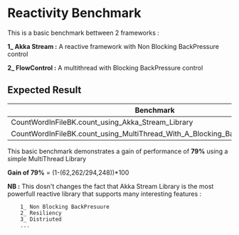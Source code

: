 # Reactivity Benchmark

This is a basic benchmark bettween 2 frameworks : 

   **1_ Akka Stream :** A reactive framework with Non Blocking BackPressure control
                        
   **2_ FlowControl :** A multithread with Blocking BackPressure control
        
## Expected Result

|Benchmark                                                                       |Mode   |Cnt |Score   |Error  |Units
---------------------------------------------------------------------------------|------ |----|--------|-------|-----
|CountWordInFileBK.count_using_Akka_Stream_Library                               |avgt   |6   |294,248 |57,009 |ms/op
|CountWordInFileBK.count_using_MultiThread_With_A_Blocking_BackPressure_Library  |avgt   |6   |62,262  |12,478 |ms/op

This basic benchmark demonstrates a gain of performance of **79%** using a simple MultiThread Library 

**Gain of 79%** = (1-(62,262/294,248))*100

**NB :** This dosn't changes the fact that Akka Stream Library is the most powerfull reactive library that supports many interesting features :

        1_ Non Blocking BackPresuure
        2_ Resiliency  
        3_ Distriuted
        ...
